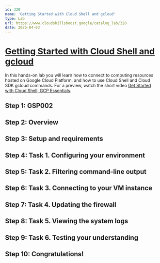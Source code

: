 ```yaml
---
id: 320
name: 'Getting Started with Cloud Shell and gcloud'
type: Lab
url: https://www.cloudskillsboost.google/catalog_lab/320
date: 2025-04-03
---
```


# [Getting Started with Cloud Shell and gcloud](https://www.cloudskillsboost.google/catalog_lab/320)

In this hands-on lab you will learn how to connect to computing resources hosted on Google Cloud Platform, and how to use Cloud Shell and Cloud SDK gcloud commands. For a preview, watch the short video <A HREF="https://youtu.be/ZD1zvEyfpLI">Get Started with Cloud Shell, GCP Essentials</A>.

## Step 1: GSP002

## Step 2: Overview

## Step 3: Setup and requirements

## Step 4: Task 1. Configuring your environment

## Step 5: Task 2. Filtering command-line output

## Step 6: Task 3. Connecting to your VM instance

## Step 7: Task 4. Updating the firewall

## Step 8: Task 5. Viewing the system logs

## Step 9: Task 6. Testing your understanding

## Step 10: Congratulations!
